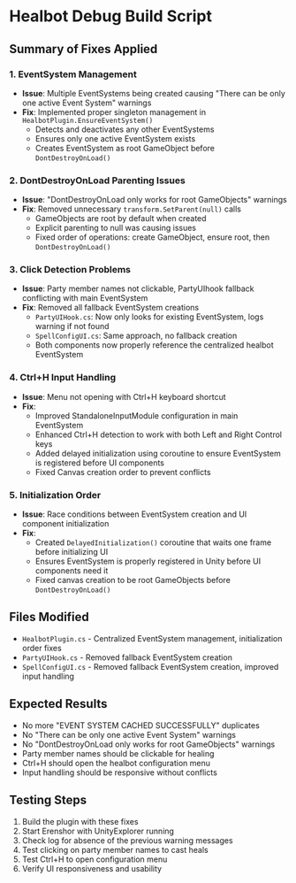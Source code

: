 # Healbot Debug Build Script

## Summary of Fixes Applied

### 1. EventSystem Management
- **Issue**: Multiple EventSystems being created causing "There can be only one active Event System" warnings
- **Fix**: Implemented proper singleton management in `HealbotPlugin.EnsureEventSystem()`
  - Detects and deactivates any other EventSystems
  - Ensures only one active EventSystem exists
  - Creates EventSystem as root GameObject before `DontDestroyOnLoad()`

### 2. DontDestroyOnLoad Parenting Issues
- **Issue**: "DontDestroyOnLoad only works for root GameObjects" warnings
- **Fix**: Removed unnecessary `transform.SetParent(null)` calls
  - GameObjects are root by default when created
  - Explicit parenting to null was causing issues
  - Fixed order of operations: create GameObject, ensure root, then `DontDestroyOnLoad()`

### 3. Click Detection Problems
- **Issue**: Party member names not clickable, PartyUIhook fallback conflicting with main EventSystem
- **Fix**: Removed all fallback EventSystem creations
  - `PartyUIHook.cs`: Now only looks for existing EventSystem, logs warning if not found
  - `SpellConfigUI.cs`: Same approach, no fallback creation
  - Both components now properly reference the centralized healbot EventSystem

### 4. Ctrl+H Input Handling
- **Issue**: Menu not opening with Ctrl+H keyboard shortcut
- **Fix**:
  - Improved StandaloneInputModule configuration in main EventSystem
  - Enhanced Ctrl+H detection to work with both Left and Right Control keys
  - Added delayed initialization using coroutine to ensure EventSystem is registered before UI components
  - Fixed Canvas creation order to prevent conflicts

### 5. Initialization Order
- **Issue**: Race conditions between EventSystem creation and UI component initialization
- **Fix**:
  - Created `DelayedInitialization()` coroutine that waits one frame before initializing UI
  - Ensures EventSystem is properly registered in Unity before UI components need it
  - Fixed canvas creation to be root GameObjects before `DontDestroyOnLoad()`

## Files Modified
- `HealbotPlugin.cs` - Centralized EventSystem management, initialization order fixes
- `PartyUIHook.cs` - Removed fallback EventSystem creation
- `SpellConfigUI.cs` - Removed fallback EventSystem creation, improved input handling

## Expected Results
- No more "EVENT SYSTEM CACHED SUCCESSFULLY" duplicates
- No "There can be only one active Event System" warnings
- No "DontDestroyOnLoad only works for root GameObjects" warnings
- Party member names should be clickable for healing
- Ctrl+H should open the healbot configuration menu
- Input handling should be responsive without conflicts

## Testing Steps
1. Build the plugin with these fixes
2. Start Erenshor with UnityExplorer running
3. Check log for absence of the previous warning messages
4. Test clicking on party member names to cast heals
5. Test Ctrl+H to open configuration menu
6. Verify UI responsiveness and usability